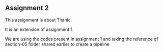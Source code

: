## Assignment 2
This assignment is about Titanic. 

It is an extension of assignment 1. 

We are using the codes present in assignment 1 and taking the reference of section-05 folder shared earlier to create a pipeline


